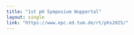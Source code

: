 ```yaml
---
title: "1st pH Symposium Wuppertal"
layout: single
link: "https://www.epc.ed.tum.de/rt/phs2025/"
---
```



